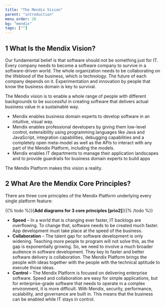 ```yaml
---
title: "The Mendix Vision"
parent: "introduction"
menu_order: 20
bg: "mendix"
tags: [""]
---
```


## 1 What Is the Mendix Vision?

Our fundamental belief is that software should not be something just for IT. Every company needs to become a software company to survive in a software-driven world. The whole organization needs to be collaborating on the lifeblood of the business, which is technology. The future of each company depends on it. Experimentation and innovation by people that know the business domain is key to survival.

The Mendix vision is to enable a whole range of people with different backgrounds to be successful in creating software that delivers actual business value in a sustainable way.
* Mendix enables business domain experts to develop software in an intuitive, visual way.
* Mendix enables professional developers by giving them low-level control, extensibility using programming languages like Java and JavaScript, integration capabilities, debugging capabilities and a completely open meta-model as well as the APIs to interact with any part of the Mendix Platform, including the models.
* Mendix enables IT departments to manage their application landscapes and to provide guardrails for business domain experts to build apps

The Mendix Platform makes this vision a reality.

## 2 What Are the Mendix Core Principles?

There are three core principles of the Mendix Platform underlying every single platform feature:

{{% todo %}}[**Add diagrams for 3 core principles [prio2]**]{{% /todo %}}

* **Speed** – In a world that is changing ever faster, IT backlogs are overflowing. To change that, software needs to be created much faster. App development must take place at the speed of the business.
* **Collaboration** – The talent gap for software development is only widening. Teaching more people to program will not solve this, as the gap is exponentially growing. So, we need to involve a much broader audience in software development. They key to faster and better software delivery is collaboration. The Mendix Platform brings the people with ideas together with the people with the technical aptitude to execute those ideas.
* **Control** – The Mendix Platform is focused on delivering enterprise software. Speed and collaboration are easy for simple applications, but for enterprise-grade software that needs to operate in a complex environment, it is more difficult. With Mendix, security, performance, scalability, and governance are built in. This means that the business can be enabled while IT stays in control.
